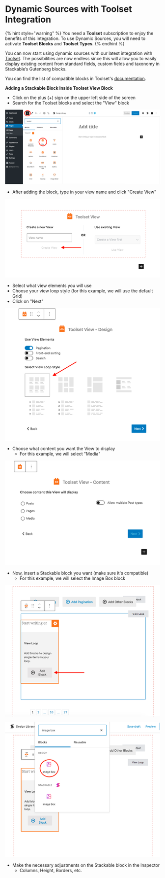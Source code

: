 # Dynamic Sources with Toolset Integration

{% hint style="warning" %}
You need a **Toolset** subscription to enjoy the benefits of this integration. To use Dynamic Sources, you will need to activate **Toolset Blocks** and **Toolset Types**.
{% endhint %}

You can now start using dynamic sources with our latest integration with [Toolset](http://toolset.com/). The possibilities are now endless since this will allow you to easily display existing content from standard fields, custom fields and taxonomy in Stackable’s Gutenberg blocks.

You can find the list of compatible blocks in Toolset's [documentation](https://toolset.com/documentation/dynamic-sources-in-popular-blocks/).

**Adding a Stackable Block Inside Toolset View Block**

* Click on the plus \(+\) sign on the upper left side of the screen
* Search for the Toolset blocks and select the "View" block

![](../../.gitbook/assets/screen_shot_2021-02-26_at_3.31.34_pm.png)

* After adding the block, type in your view name and click "Create View"

![](../../.gitbook/assets/screen_shot_2021-02-26_at_3.38.23_pm.png)

* Select what view elements you will use
* Choose your view loop style \(for this example, we will use the default Grid\)
* Click on "Next"

![](../../.gitbook/assets/screen_shot_2021-02-26_at_3.41.53_pm.png)

* Choose what content you want the View to display
  * For this example, we will select "Media"

![](../../.gitbook/assets/screen_shot_2021-02-26_at_3.49.48_pm.png)

* Now, insert a Stackable block you want \(make sure it's compatible\)
  * For this example, we will select the Image Box block

![](../../.gitbook/assets/screen_shot_2021-02-26_at_3.53.27_pm.png)

![](../../.gitbook/assets/screen_shot_2021-02-26_at_3.54.38_pm.png)

* Make the necessary adjustments on the Stackable block in the Inspector
  * Columns, Height, Borders, etc.

